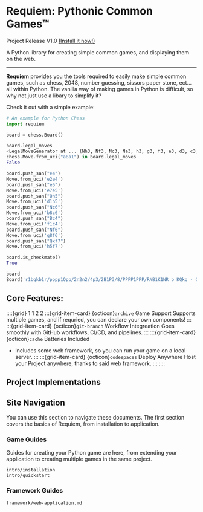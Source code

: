 # Requiem: Pythonic Common Games™

Project Release V1.0 [(Install it now!)](./intro/installation.md)

A Python library for creating simple common games, and displaying them on the web.

---

**Requiem** provides you the tools required to easily make simple common games, such as chess, 2048, number guessing, sissors paper stone, ect... all within Python. The vanilla way of making games in Python is difficult, so why not just use a libary to simplify it?

Check it out with a simple example:

``` python
# An example for Python Chess
import requiem

board = chess.Board()

board.legal_moves  
<LegalMoveGenerator at ... (Nh3, Nf3, Nc3, Na3, h3, g3, f3, e3, d3, c3, ...)>
chess.Move.from_uci("a8a1") in board.legal_moves
False

board.push_san("e4")
Move.from_uci('e2e4')
board.push_san("e5")
Move.from_uci('e7e5')
board.push_san("Qh5")
Move.from_uci('d1h5')
board.push_san("Nc6")
Move.from_uci('b8c6')
board.push_san("Bc4")
Move.from_uci('f1c4')
board.push_san("Nf6")
Move.from_uci('g8f6')
board.push_san("Qxf7")
Move.from_uci('h5f7')

board.is_checkmate()
True

board
Board('r1bqkb1r/pppp1Qpp/2n2n2/4p3/2B1P3/8/PPPP1PPP/RNB1K1NR b KQkq - 0 4')
```

## Core Features:

::::{grid} 1 1 2 2
:::{grid-item-card} {octicon}`archive` Game Support
Supports multiple games, and if requried, you can declare your own components!
:::
:::{grid-item-card}  {octicon}`git-branch` Workflow Integreation
Goes smoothly with GitHub workflows, CI/CD, and pipelines.
:::
:::{grid-item-card} {octicon}`cache` Batteries Included
- Includes some web framework, so you can run your game on a local server.
:::
:::{grid-item-card} {octicon}`codespaces` Deploy Anywhere
Host your Project anywhere, thanks to said web framework.
:::
::::

## Project Implementations

## Site Navigation

You can use this section to navigate these documents. The first section covers the basics of Requiem, from installation to application.

### Game Guides

Guides for creating your Python game are here, from extending your application to creating multiple games in the same project.

```{toctree}
intro/installation
intro/quickstart
```

### Framework Guides

```{toctree}
framework/web-application.md
```
